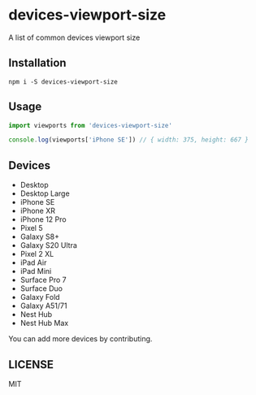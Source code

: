 # devices-viewport-size

A list of common devices viewport size

## Installation

`npm i -S devices-viewport-size`

## Usage

```js
import viewports from 'devices-viewport-size'

console.log(viewports['iPhone SE']) // { width: 375, height: 667 }
```

## Devices

- Desktop
- Desktop Large
- iPhone SE
- iPhone XR
- iPhone 12 Pro
- Pixel 5
- Galaxy S8+
- Galaxy S20 Ultra
- Pixel 2 XL
- iPad Air
- iPad Mini
- Surface Pro 7
- Surface Duo
- Galaxy Fold
- Galaxy A51/71
- Nest Hub
- Nest Hub Max

You can add more devices by contributing.

## LICENSE

MIT
